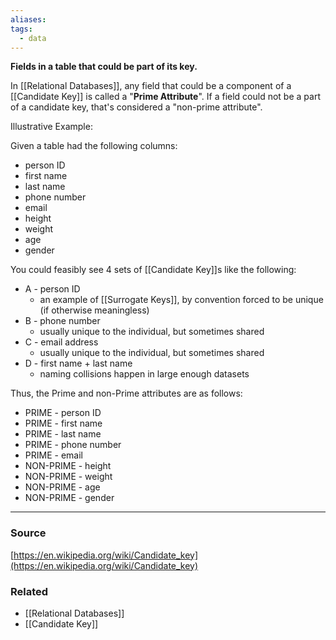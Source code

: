 ```yaml
---
aliases: 
tags:
  - data
---
```

**Fields in a table that could be part of its key.**

In [[Relational Databases]], any field that could be a component of a [[Candidate Key]] is called a "**Prime Attribute**". If a field could not be a part of a candidate key, that's considered a "non-prime attribute". 

Illustrative Example:

Given a table had the following columns:

- person ID
- first name
- last name
- phone number
- email
- height
- weight
- age
- gender

You could feasibly see 4 sets of [[Candidate Key]]s like the following:

- A - person ID
    - an example of [[Surrogate Keys]], by convention forced to be unique (if otherwise meaningless)
- B - phone number
    - usually unique to the individual, but sometimes shared
- C - email address
    - usually unique to the individual, but sometimes shared
- D - first name + last name
    - naming collisions happen in large enough datasets

Thus, the Prime and non-Prime attributes are as follows:

- PRIME - person ID
- PRIME - first name
- PRIME - last name
- PRIME - phone number
- PRIME - email
- NON-PRIME - height
- NON-PRIME - weight
- NON-PRIME - age
- NON-PRIME - gender

---

### Source

[https://en.wikipedia.org/wiki/Candidate_key](https://en.wikipedia.org/wiki/Candidate_key)

### Related
- [[Relational Databases]] 
- [[Candidate Key]]